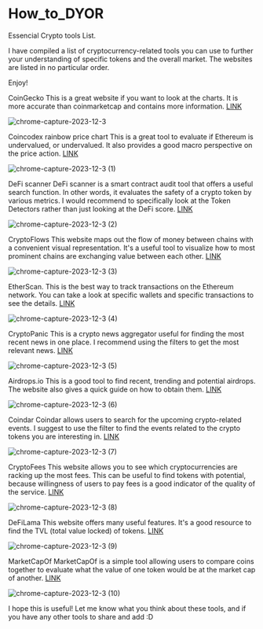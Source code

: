 # How_to_DYOR
Essencial Crypto tools List.

 I have compiled a list of cryptocurrency-related tools you can use to further your understanding of specific tokens and the overall market. The websites are listed in no particular order.

Enjoy!

CoinGecko
This is a great website if you want to look at the charts. It is more accurate than coinmarketcap and contains more information.
<a href="https://www.coingecko.com" target="_blank">LINK</a>

![chrome-capture-2023-12-3](https://github.com/Nquenan/How_to_DYOR/assets/112055340/aaa75044-804e-4dbf-bb8a-ef2e35abecf1)

Coincodex rainbow price chart
This is a great tool to evaluate if Ethereum is undervalued, or undervalued. It also provides a good macro perspective on the price action. 
<a href="https://coincodex.com/ethereum-rainbow-chart/" target="_blank">LINK</a>

![chrome-capture-2023-12-3 (1)](https://github.com/Nquenan/How_to_DYOR/assets/112055340/2b592b7c-74c6-408b-917a-83b2ce34240b)

DeFi scanner
DeFi scanner is a smart contract audit tool that offers a useful search function. In other words, it evaluates the safety of a crypto token by various metrics. I would recommend to specifically look at the Token Detectors rather than just looking at the DeFi score. 
<a href="https://de.fi/scanner" target="_blank">LINK</a>

![chrome-capture-2023-12-3 (2)](https://github.com/Nquenan/How_to_DYOR/assets/112055340/27195e65-09f7-4805-8084-1d770da5780b)

CryptoFlows
This website maps out the flow of money between chains with a convenient visual representation. It's a useful tool to visualize how to most prominent chains are exchanging value between each other.
<a href="https://cryptoflows.info/" target="_blank">LINK</a>

![chrome-capture-2023-12-3 (3)](https://github.com/Nquenan/How_to_DYOR/assets/112055340/bec5b149-bcc3-4560-b5a2-6d096ad70d20)

EtherScan.
This is the best way to track transactions on the Ethereum network. You can take a look at specific wallets and specific transactions to see the details.
<a href="https://etherscan.io/" target="_blank">LINK</a>

![chrome-capture-2023-12-3 (4)](https://github.com/Nquenan/How_to_DYOR/assets/112055340/4e18ec5c-d716-4268-81ce-e2ae9370fad2)

CryptoPanic
This is a crypto news aggregator useful for finding the most recent news in one place. I recommend using the filters to get the most relevant news.
<a href="https://cryptopanic.com/" target="_blank">LINK</a>

![chrome-capture-2023-12-3 (5)](https://github.com/Nquenan/How_to_DYOR/assets/112055340/68eefa95-8cb7-45ee-825b-9d259a6362ba)

Airdrops.io
This is a good tool to find recent, trending and potential airdrops. The website also gives a quick guide on how to obtain them.
<a href="https://airdrops.io/" target="_blank">LINK</a>

![chrome-capture-2023-12-3 (6)](https://github.com/Nquenan/How_to_DYOR/assets/112055340/5a5cd54c-bf22-4b7a-91ac-8a8baba2bd8a)

Coindar
Coindar allows users to search for the upcoming crypto-related events. I suggest to use the filter to find the events related to the crypto tokens you are interesting in.
<a href="https://coindar.org/" target="_blank">LINK</a>

![chrome-capture-2023-12-3 (7)](https://github.com/Nquenan/How_to_DYOR/assets/112055340/9c7607d1-7f8d-43b9-a925-2df4980a6a7f)

CryptoFees
This website allows you to see which cryptocurrencies are racking up the most fees. This can be useful to find tokens with potential, because willingness of users to pay fees is a good indicator of the quality of the service.
<a href="https://cryptofees.info/" target="_blank">LINK</a>

![chrome-capture-2023-12-3 (8)](https://github.com/Nquenan/How_to_DYOR/assets/112055340/182585a4-c5a1-4b3b-bb07-5d8a58eaa5cb)

DeFiLama
This website offers many useful features. It's a good resource to find the TVL (total value locked) of tokens.
<a href="https://defillama.com/" target="_blank">LINK</a>

![chrome-capture-2023-12-3 (9)](https://github.com/Nquenan/How_to_DYOR/assets/112055340/70b5690d-509f-4e17-8510-6c8053c08715)

MarketCapOf
MarketCapOf is a simple tool allowing users to compare coins together to evaluate what the value of one token would be at the market cap of another. 
<a href="https://marketcapof.com/" target="_blank">LINK</a>


![chrome-capture-2023-12-3 (10)](https://github.com/Nquenan/How_to_DYOR/assets/112055340/abf18a9e-9e04-445c-89ab-1c290d5a5644)


I hope this is useful! Let me know what you think about these tools, and if you have any other tools to share and add :D








